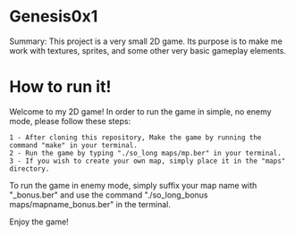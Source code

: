 # Genesis0x1
Summary: This project is a very small 2D game. Its purpose is to make me work with textures, sprites, and some other very basic gameplay elements.

# How to run it!
Welcome to my 2D game! In order to run the game in simple, no enemy mode, please follow these steps:

    1 - After cloning this repository, Make the game by running the command "make" in your terminal.
    2 - Run the game by typing "./so_long maps/mp.ber" in your terminal.
    3 - If you wish to create your own map, simply place it in the "maps" directory.

To run the game in enemy mode, simply suffix your map name with "_bonus.ber" and use the command "./so_long_bonus maps/mapname_bonus.ber" in the terminal.

Enjoy the game!
